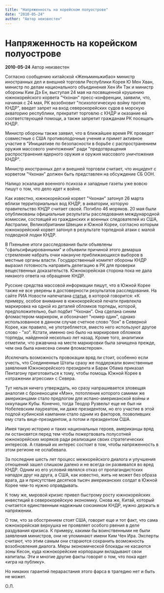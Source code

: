 ```yaml
---
title: "Напряженность на корейском полуострове"
date: "2010-05-24"
author: "Автор неизвестен"
---
```


# Напряженность на корейском полуострове

**2010-05-24** Автор неизвестен

Согласно сообщению китайской «Женьминьжибао» министр иностранных дел и внешней торговли Республики Корея Ю Мен Хван, министр по делам национального объединения Хен Ин Тэк и министр обороны Ким Дэ Ен, выступая 24 мая на посвященной крушению южнокорейского корвета "Чхонан" пресс-конфренции, заявили, что, начиная с 24 мая, РК возобновит "психологическую войну против КНДР", введет запрет на вход северокорейских судов в морскую акваторию республики, прекратит торговлю с КНДР и оказание ей соответствующей помощи, а также запретит гражданам РК посещать КНДР.

Министр обороны также заявил, что в ближайшее время РК проведет совместные с США противолодочные учения и примет активное участие в "Инициативе по безопасности в борьбе с распространением оружия массового уничтожения" ради "предотвращения распространения ядерного оружия и оружия массового уничтожения КНДР".

Министр иностранных дел и внешней торговли считает, что инцидент с корветом "Чхонан" должен быть представлен на обсуждение СБ ООН.

Налицо эскалация военного психоза и западные газеты уже вовсю пишут о том, что дело идет к войне.

Как известно, южнокорейский корвет "Чхонан" затонул 26 марта вблизи территориальных вод КНДР, в акватории, которую правительство КНДР считает своей. Погибло 46 моряков. 20 мая были опубликованы официальные результаты расследования международной комиссии, состоящей из гражданских и военных следователей из США, Австралии, Великобритании Швеции и Южной Кореи, согласно которым южнокорейский корвет затонул в результате торпедной атаки с малой подводной лодки КНДР.

В Пхеньяне итоги расследования были объявлены "сфальсифицированными" и объявили причиной этого демарша стремление набрать очки накануне приближающихся выборов в местные органы власти. Государственный комитет обороны КНДР выразил готовность направить делегацию в РК для проверки вещественных доказательств. Южнокорейская сторона пока не дала никакого ответа на обращение КНДР.

Русские средства массовой информации пишут, что в Южной Корее также не все уверены в достоверности результатов расследования. На сайте РИА Новости напечатана [статья](http://www.rian.ru/analytics/20100524/237954723.html), в которой говорится: «К примеру, особое внимание в южнокорейской печати привлекла маркировка на одной из деталей обломков торпеды, которой, предположительно, был подбит "Чхонан". Она сделана синим фломастером-маркером, и обозначает "номер один", однако использованное в данном случае счетное слово "бон" в Северной Корее, как правило, не употребляется, вместо него используют другое слово - "хо". Кстати, именно оно было на маркировке обломков торпеды, найденной несколько лет назад. Кроме того, аналитики отметили, что ржавчина на месте маркировки была зачищена прежде, чем она была нанесена синим фломастером».

Исключать возможность провокации вряд ли стоит, особенно если учесть, что Соединенные Штаты сразу же поддержали воинственные заявления Южнокорейского президента и Барак Обама приказал Пентагону приготовиться к тому, чтобы помощь Южной Корее в «отражении агрессии» с Севера.

Тут нельзя ничего утверждать, но сразу напрашивается зловещая аналогия с броненосцем «Мэн», потопление которого самими же американцами стало предлогом для испано-американской войны и оккупации Кубы. Конечно, тогда Теодор Рузвельт еще не был ни Нобелевским лауреатом, ни даже президентом, но его участие в этой подлой кубинской кампании стало одним из факторов, позволивших ему стать вице-президентом, а потом и президентом США.

Имея такую историю и таких национальных героев, американцы вряд ли остановятся перед тем чтобы пожертвовать полусотней южнокорейских моряков ради реализации своих стратегических интересов. А главный их интерес состоит в том, чтобы напряженность в этом регионе не ослабевала.

За последние шесть лет процесс межкорейского диалога и улучшения отношений зашел слишком далеко и не всегда он развивался во вред КНДР. Одним из его условий являлся отказ от пропагандистских нападок друг на друга, а США, как известно, жить не может без образа врага, да и присутствие десятков тысяч американских солдат в Южной Корее чем-то нужно оправдывать.

К тому же, мировой кризис привел быстрому росту южнокорейских инвестиций в северокорейскую экономику. Снова же, Китай, который считается единственным надежным союзником КНДР, нужно держать в напряжении.

О том, что за обострением стоят США, говорит еще и тот факт, что сама южнокорейская верхушка не проявляет особого рвения в деле раздувания кризиса. К примеру, какими бы воинственными не были заявления министров, они не упоминают имени Ким Чен Ира. Эксперты считают, что этим самым они стараются сохранить возможность возобновления диалога. Меры экономической блокады не касаются зоны Кесон, куда южнокорейские корпорации вкладывают свои капиталы. Эти и многие другие факты говорят о том, что пока идет «игра на публику».

Но никаких гарантий перарастания этого фарса в трагедию нет и быть не может.

О.Л.